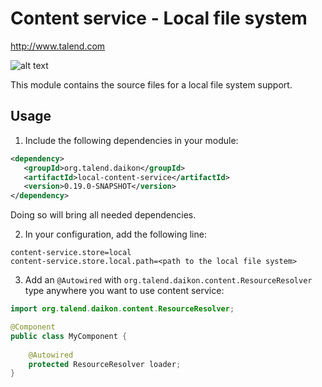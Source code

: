 # Content service - Local file system
http://www.talend.com


![alt text](https://www.talend.com/wp-content/uploads/2016/07/talend-logo.png "Talend")

This module contains the source files for a local file system support.

## Usage

1. Include the following dependencies in your module:
```xml
<dependency>
   <groupId>org.talend.daikon</groupId>
   <artifactId>local-content-service</artifactId>
   <version>0.19.0-SNAPSHOT</version>
</dependency>
```
Doing so will bring all needed dependencies.

2. In your configuration, add the following line:
```properties
content-service.store=local
content-service.store.local.path=<path to the local file system>
```

3. Add an `@Autowired` with `org.talend.daikon.content.ResourceResolver` type anywhere you want to use content service:

```java
import org.talend.daikon.content.ResourceResolver;

@Component
public class MyComponent {
    
    @Autowired
    protected ResourceResolver loader;
}
```
